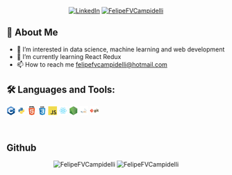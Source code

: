 <p align="center"> 
  <a href="https://www.linkedin.com/in/felipe-campidelli-96bb6b1a8" target="_blank"><img alt="LinkedIn" src="https://img.shields.io/badge/-LinkedIn-0077B5?style=for-the-badge&logo=Linkedin&logoColor=white"></a>
  <a href="https://github.com/FelipeFVCampidelli" target="_blank"><img alt="FelipeFVCampidelli" src="https://shields-io-visitor-counter.herokuapp.com/badge?page=octocat.Spoon-Knife&logo=GitHub&logoColor=000000&color=blueviolet&style=for-the-badge"/></a>
</p>


## 📖 About Me

- 👀 I’m interested in data science, machine learning and web development
- 🌱 I’m currently learning React Redux
- 📫 How to reach me felipefvcampidelli@hotmail.com

## 🛠️ Languages and Tools:

<code><img height="20" src="https://raw.githubusercontent.com/github/explore/80688e429a7d4ef2fca1e82350fe8e3517d3494d/topics/cpp/cpp.png"></code>
<code><img height="20" src="https://raw.githubusercontent.com/github/explore/80688e429a7d4ef2fca1e82350fe8e3517d3494d/topics/python/python.png"></code>
<code><img height="20" src="https://raw.githubusercontent.com/github/explore/80688e429a7d4ef2fca1e82350fe8e3517d3494d/topics/html/html.png"></code>
<code><img height="20" src="https://raw.githubusercontent.com/github/explore/80688e429a7d4ef2fca1e82350fe8e3517d3494d/topics/css/css.png"></code>
<code><img height="20" src="https://raw.githubusercontent.com/github/explore/80688e429a7d4ef2fca1e82350fe8e3517d3494d/topics/javascript/javascript.png"></code>
<code><img height="20" src="https://raw.githubusercontent.com/github/explore/80688e429a7d4ef2fca1e82350fe8e3517d3494d/topics/react/react.png"></code>
<code><img height="20" src="https://raw.githubusercontent.com/github/explore/80688e429a7d4ef2fca1e82350fe8e3517d3494d/topics/nodejs/nodejs.png"></code>
<code><img height="20" src="https://raw.githubusercontent.com/github/explore/80688e429a7d4ef2fca1e82350fe8e3517d3494d/topics/mysql/mysql.png"></code>
<code><img height="20" src="https://raw.githubusercontent.com/github/explore/80688e429a7d4ef2fca1e82350fe8e3517d3494d/topics/git/git.png"></code>

</br>

## Github 

<!-- Stats themes= https://github.com/anuraghazra/github-readme-stats/blob/master/themes/README.md -->
<p align="center">
  <img src="https://github-readme-stats.vercel.app/api?username=FelipeFVCampidelli&custom_title=My%20GitHub%20Stats!&count_private=true&show_icons=true&theme=radical"                alt="FelipeFVCampidelli" />
  <img height="195" src="https://github-readme-stats.vercel.app/api/top-langs/?username=FelipeFVCampidelli&langs_count=10&layout=compact&theme=radical" alt="FelipeFVCampidelli" />
</p>
